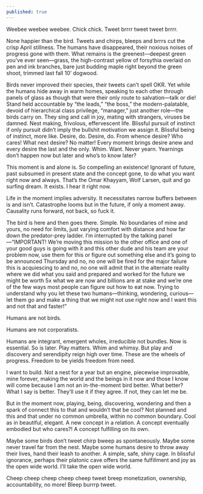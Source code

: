```yaml
---
published: true
---
```

Weebee weebee weebee. Chick chick. Tweet brrrr tweet tweet brrrr.

None happier than the bird. Tweets and chirps, bleeps and brrrs cut the crisp April stillness. The humans have disappeared, their noxious noises of progress gone with them. What remains is the greenest—deepest green you’ve ever seen—grass, the high-contrast yellow of forsythia overlaid on pen and ink branches, bare just budding maple right beyond the green shoot, trimmed last fall 10’ dogwood.

Birds never improved their species, their tweets can’t spell OKR. Yet while the humans hide away in warm homes, speaking to each other through panels of glass as though that were their only route to salvation—talk or die! Stand held accountable by “the leads,” “the boss,” the modern-palatable, devoid of hierarchical class privilege, “manager,” just another role—the birds carry on. They sing and call in joy, mating with strangers, viruses be damned. Nest making, frivolous, effervescent life. Blissful pursuit of instinct if only pursuit didn’t imply the bullshit motivation we assign it. Blissful being of instinct, more like. Desire, do. Desire, do. From whence desire? Who cares! What next desire? No matter! Every moment brings desire anew and every desire the last and the only. Whim. Want. Never yearn. Yearnings don’t happen now but later and who’s to know later?

This moment is and alone is. So compelling an existence! Ignorant of future, past subsumed in present state and the concept gone, to do what you want right now and always. That’s the Omar Khayyam, Wolf Larsen, quit and go surfing dream. It exists. I hear it right now.

Life in the moment implies adversity. It necessitates narrow buffers between is and isn’t. Catastrophe looms but in the future, if only a moment away. Causality runs forward, not back, so fuck it.

The bird is here and then goes there. Simple. No boundaries of mine and yours, no need for limits, just varying comfort with distance and how far down the predator-prey ladder. I’m interrupted by the talking panel—“IMPORTANT! We’re moving this mission to the other office and one of your good guys is going with it and this other dude and his team are your problem now, use them for this or figure out something else and it’s going to be announced Thursday and no, no one will be fired for the major failure this is acquiescing to and no, no one will admit that in the alternate reality where we did what you said and prepared and worked for the future we might be worth 5x what we are now and billions are at stake and we’re one of the few ways most people can figure out how to eat now. Trying to understand why you let these two humans—thinking, wondering, curious—let them go and make a thing that we might not use right now and I want this and not that and faster!”

Humans are not birds.

Humans are not corporatists.

Humans are integrant, emergent wholes, irreducible not bundles. Now is essential. So is later. Play matters. Whim and whimsy. But play and discovery and serendipity reign high over time. These are the wheels of progress. Freedom to be yields freedom from need.

I want to build. Not a nest for a year but an engine, piecewise improvable, mine forever, making the world and the beings in it now and those I know will come because I am not an in-the-moment bird better. What better? What I say is better. They’ll use it if they agree. If not, they can let me be.

But in the moment now, playing, being, discovering, wondering and then a spark of connect this to that and wouldn’t that be cool? Not planned and this and that under no common umbrella, within no common boundary. Cool as in beautiful, elegant. A new concept in a relation. A concept eventually embodied but who cares?! A concept fulfilling on its own.

Maybe some birds don’t tweet chirp bweep as spontaneously. Maybe some never travel far from the nest. Maybe some humans desire to throw away their lives, hand their leash to another. A simple, safe, shiny cage. In blissful ignorance, perhaps their platonic cave offers the same fulfillment and joy as the open wide world. I’ll take the open wide world.

Cheep cheep cheep cheep cheep tweet breep monetization, ownership, accountability, no more! Bleep burrrp tweet.
